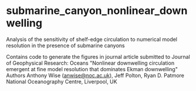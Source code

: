 # submarine_canyon_nonlinear_downwelling
Analysis of the sensitivity of shelf-edge circulation to numerical model resolution in the presence of submarine canyons

Contains code to generate the figures in journal article submitted to Journal of Geophysical Research: Oceans
"Nonlinear downwelling circulation emergent at fine model resolution that dominates Ekman downwelling"
Authors
Anthony Wise (anwise@noc.ac.uk), Jeff Polton, Ryan D. Patmore
National Oceanography Centre, Liverpool, UK

